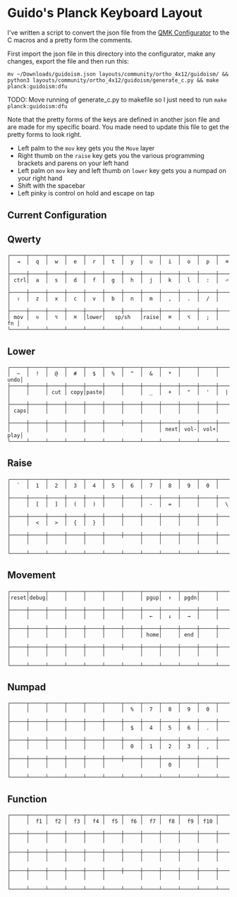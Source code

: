 # Guido's Planck Keyboard Layout

I've written a script to convert the json file from the
[QMK Configurator](https://config.qmk.fm) to the C macros
and a pretty form the comments.

First import the json file in this directory into the configurator,
make any changes, export the file and then run this:

    mv ~/Downloads/guidoism.json layouts/community/ortho_4x12/guidoism/ && python3 layouts/community/ortho_4x12/guidoism/generate_c.py && make planck:guidoism:dfu

TODO: Move running of generate_c.py to makefile so I just need to run `make planck:guidoism:dfu`

Note that the pretty forms of the keys are defined in another json
file and are made for my specific board. You made need to update this
file to get the pretty forms to look right.

* Left palm to the `mov` key gets you the `Move` layer
* Right thumb on the `raise` key gets you the various programming brackets and parens on your left hand
* Left palm on `mov` key and left thumb on `lower` key gets you a numpad on your right hand
* Shift with the spacebar
* Left pinky is control on hold and escape on tap

## Current Configuration

## Qwerty
```
┌─────┬─────┬─────┬─────┬─────┬─────┬─────┬─────┬─────┬─────┬─────┬─────┐
│  ⇥  │  q  │  w  │  e  │  r  │  t  │  y  │  u  │  i  │  o  │  p  │  ⌫  │
├─────┼─────┼─────┼─────┼─────┼─────┼─────┼─────┼─────┼─────┼─────┼─────┤
│ ctrl│  a  │  s  │  d  │  f  │  g  │  h  │  j  │  k  │  l  │  :  │  ⏎  │
├─────┼─────┼─────┼─────┼─────┼─────┼─────┼─────┼─────┼─────┼─────┼─────┤
│  ⇧  │  z  │  x  │  c  │  v  │  b  │  n  │  m  │  ,  │  .  │  /  │     │
├─────┼─────┼─────┼─────┼─────┼─────┼─────┼─────┼─────┼─────┼─────┼─────┤
│ mov │  ⎋  │  ⌥  │  ⌘  │lower│   sp/sh   │raise│  ⌘  │  ⌥  │  ;  │  fn │
└─────┴─────┴─────┴─────┴─────┴─────┴─────┴─────┴─────┴─────┴─────┴─────┘
```


## Lower
```
┌─────┬─────┬─────┬─────┬─────┬─────┬─────┬─────┬─────┬─────┬─────┬─────┐
│  ~  │  !  │  @  │  #  │  $  │  %  │  ^  │  &  │  *  │     │     │ undo│
├─────┼─────┼─────┼─────┼─────┼─────┼─────┼─────┼─────┼─────┼─────┼─────┤
│     │     │ cut │ copy│paste│     │     │  _  │  +  │  "  │  '  │  |  │
├─────┼─────┼─────┼─────┼─────┼─────┼─────┼─────┼─────┼─────┼─────┼─────┤
│ caps│     │     │     │     │     │     │     │     │     │     │     │
├─────┼─────┼─────┼─────┼─────┼─────┼─────┼─────┼─────┼─────┼─────┼─────┤
│     │     │     │     │     │           │     │ next│ vol-│ vol+│ play│
└─────┴─────┴─────┴─────┴─────┴─────┴─────┴─────┴─────┴─────┴─────┴─────┘
```


## Raise
```
┌─────┬─────┬─────┬─────┬─────┬─────┬─────┬─────┬─────┬─────┬─────┬─────┐
│  `  │  1  │  2  │  3  │  4  │  5  │  6  │  7  │  8  │  9  │  0  │     │
├─────┼─────┼─────┼─────┼─────┼─────┼─────┼─────┼─────┼─────┼─────┼─────┤
│     │  [  │  ]  │  (  │  )  │     │     │  -  │  =  │     │     │  \  │
├─────┼─────┼─────┼─────┼─────┼─────┼─────┼─────┼─────┼─────┼─────┼─────┤
│     │  <  │  >  │  {  │  }  │     │     │     │     │     │     │     │
├─────┼─────┼─────┼─────┼─────┼─────┼─────┼─────┼─────┼─────┼─────┼─────┤
│     │     │     │     │     │           │     │     │     │     │     │
└─────┴─────┴─────┴─────┴─────┴─────┴─────┴─────┴─────┴─────┴─────┴─────┘
```


## Movement
```
┌─────┬─────┬─────┬─────┬─────┬─────┬─────┬─────┬─────┬─────┬─────┬─────┐
│reset│debug│     │     │     │     │     │ pgup│  ↑  │ pgdn│     │     │
├─────┼─────┼─────┼─────┼─────┼─────┼─────┼─────┼─────┼─────┼─────┼─────┤
│     │     │     │     │     │     │     │  ←  │  ↓  │  →  │     │     │
├─────┼─────┼─────┼─────┼─────┼─────┼─────┼─────┼─────┼─────┼─────┼─────┤
│     │     │     │     │     │     │     │ home│     │ end │     │     │
├─────┼─────┼─────┼─────┼─────┼─────┼─────┼─────┼─────┼─────┼─────┼─────┤
│     │     │     │     │     │           │     │     │     │     │     │
└─────┴─────┴─────┴─────┴─────┴─────┴─────┴─────┴─────┴─────┴─────┴─────┘
```


## Numpad
```
┌─────┬─────┬─────┬─────┬─────┬─────┬─────┬─────┬─────┬─────┬─────┬─────┐
│     │     │     │     │     │     │  %  │  7  │  8  │  9  │  0  │     │
├─────┼─────┼─────┼─────┼─────┼─────┼─────┼─────┼─────┼─────┼─────┼─────┤
│     │     │     │     │     │     │  $  │  4  │  5  │  6  │  .  │     │
├─────┼─────┼─────┼─────┼─────┼─────┼─────┼─────┼─────┼─────┼─────┼─────┤
│     │     │     │     │     │     │  0  │  1  │  2  │  3  │  ,  │     │
├─────┼─────┼─────┼─────┼─────┼─────┼─────┼─────┼─────┼─────┼─────┼─────┤
│     │     │     │     │     │           │     │  0  │     │     │     │
└─────┴─────┴─────┴─────┴─────┴─────┴─────┴─────┴─────┴─────┴─────┴─────┘
```


## Function
```
┌─────┬─────┬─────┬─────┬─────┬─────┬─────┬─────┬─────┬─────┬─────┬─────┐
│     │  f1 │  f2 │  f3 │  f4 │  f5 │  f6 │  f7 │  f8 │  f9 │ f10 │     │
├─────┼─────┼─────┼─────┼─────┼─────┼─────┼─────┼─────┼─────┼─────┼─────┤
│     │     │     │     │     │     │     │     │     │     │     │     │
├─────┼─────┼─────┼─────┼─────┼─────┼─────┼─────┼─────┼─────┼─────┼─────┤
│     │     │     │     │     │     │     │     │     │     │     │     │
├─────┼─────┼─────┼─────┼─────┼─────┼─────┼─────┼─────┼─────┼─────┼─────┤
│     │     │     │     │     │           │     │     │     │     │     │
└─────┴─────┴─────┴─────┴─────┴─────┴─────┴─────┴─────┴─────┴─────┴─────┘
```

